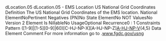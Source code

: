 

dLocation.05
dLocation.05 - EMS Location US National Grid Coordinates
Definition
The US National Grid Coordinates of the EMS location.
National ElementNoPertinent Negatives (PN)No
State ElementNo
NOT ValuesNo
Version 2 Element
Is NillableNo
UsageOptional
Recurrence0 : 1
Constraints
Pattern
([1-9]|[1-5][0-9]|60)[C-HJ-NP-X][A-HJ-NP-Z][A-HJ-NP-V]([0-9][0-9]){4,5}
Data Element Comment
For more information go to .www.fgdc.gov/usng